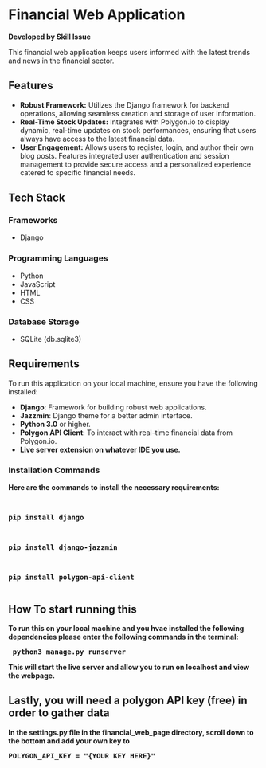 <!DOCTYPE html>
<html lang="en">
<head>
    <meta charset="UTF-8">
    <meta name="viewport" content="width=device-width, initial-scale=1.0">
    
</head>
<body>
    <h1>Financial Web Application</h1>
    <p><strong>Developed by Skill Issue</strong></p>
    


  <p>This financial web application keeps users informed with the latest trends and news in the financial sector.</p>
    <h2>Features</h2>
    <ul>
        <li><strong>Robust Framework:</strong> Utilizes the Django framework for backend operations, allowing seamless creation and storage of user information.</li>
        <li><strong>Real-Time Stock Updates:</strong> Integrates with Polygon.io to display dynamic, real-time updates on stock performances, ensuring that users always have access to the latest financial data.</li>
        <li><strong>User Engagement:</strong> Allows users to register, login, and author their own blog posts. Features integrated user authentication and session management to provide secure access and a personalized experience catered to specific financial needs.</li>
    </ul>

  <h2>Tech Stack</h2>
    <h3>Frameworks</h3>
    <ul>
        <li>Django</li>
    </ul>
    <h3>Programming Languages</h3>
    <ul>
        <li>Python</li>
        <li>JavaScript</li>
        <li>HTML</li>
        <li>CSS</li>
    </ul>
    <h3>Database Storage</h3>
    <ul>
        <li>SQLite (db.sqlite3)</li>
    </ul>

  <h2>Requirements</h2>
    <p>To run this application on your local machine, ensure you have the following installed:</p>
    <ul>
        <li><strong>Django</strong>: Framework for building robust web applications.</li>
        <li><strong>Jazzmin</strong>: Django theme for a better admin interface.</li>
        <li><strong>Python 3.0</strong> or higher.</li>
        <li><strong>Polygon API Client</strong>: To interact with real-time financial data from Polygon.io.</li>
        <li><strong>Live server extension on whatever IDE you use.</li>
    </ul>

  <h3>Installation Commands</h3>
    <p>Here are the commands to install the necessary requirements:</p>
    <pre>
        
  pip install django

  pip install django-jazzmin
  
  pip install polygon-api-client
    </pre>

<h2>How To start running this</h2>
<p>To run this on your local machine and you hvae installed the following dependencies please enter the following commands in the terminal:</p>
<pre> python3 manage.py runserver </pre>
<p>This will start the live server and allow you to run on localhost and view the webpage.</p>
<h2>Lastly, you will need a polygon API key (free) in order to gather data</h2>
<p>In the settings.py file in the financial_web_page directory, scroll down to the bottom and add your own key to </p>
<pre>POLYGON_API_KEY = "{YOUR KEY HERE}"</pre>

</body>
</html>
